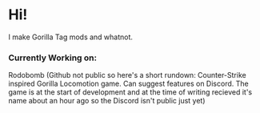 # Hi! #
I make Gorilla Tag mods and whatnot.
### Currently Working on: ###
Rodobomb (Github not public so here's a short rundown: Counter-Strike inspired Gorilla Locomotion game. Can suggest features on Discord. The game is at the start of development and at the time of writing recieved it's name about an hour ago so the Discord isn't public just yet)
